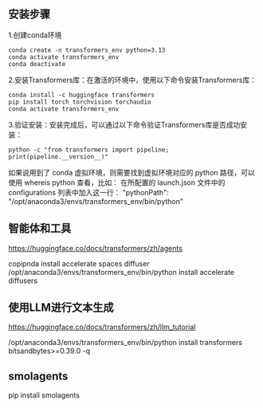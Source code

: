 

## 安装步骤
1.‌创建conda环境
```shell
conda create -n transformers_env python=3.13
conda activate transformers_env
conda deactivate
```

2.‌安装Transformers库‌：在激活的环境中，使用以下命令安装Transformers库：
```shell
conda install -c huggingface transformers
pip install torch torchvision torchaudio
conda activate transformers_env

```

3.‌验证安装‌：安装完成后，可以通过以下命令验证Transformers库是否成功安装：
```shell
python -c "from transformers import pipeline; print(pipeline.__version__)"
```

如果说用到了 conda 虚拟环境，则需要找到虚拟环境对应的 python 路径，可以使用 whereis python 查看，比如：
在所配置的 launch.json 文件中的 configurations 列表中加入这一行：
"pythonPath": "/opt/anaconda3/envs/transformers_env/bin/python"



## 智能体和工具

https://huggingface.co/docs/transformers/zh/agents

copipnda install accelerate spaces diffuser
/opt/anaconda3/envs/transformers_env/bin/python install accelerate diffusers

## 使用LLM进行文本生成

https://huggingface.co/docs/transformers/zh/llm_tutorial

/opt/anaconda3/envs/transformers_env/bin/python install transformers bitsandbytes>=0.39.0 -q

## smolagents

pip install smolagents
